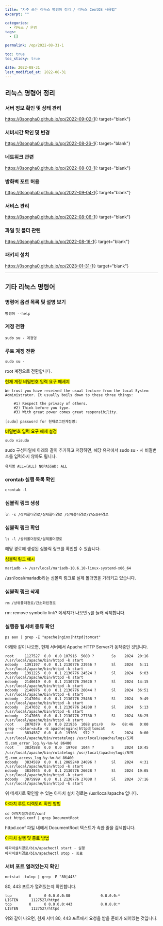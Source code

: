 ```yaml
---
title: "자주 쓰는 리눅스 명령어 정리 / 리눅스 CentOS 사용법"
excerpt: ""

categories:
  - 리눅스 / 운영
tags:
  - []

permalink: /op/2022-08-31-1

toc: true
toc_sticky: true

date: 2022-08-31
last_modified_at: 2022-08-31
---
```


## 리눅스 명령어 정리

### 서버 정보 확인 및 상태 관리
<https://0songha0.github.io/op/2022-09-02-1>{: target="blank"}

### 서버시간 확인 및 변경
<https://0songha0.github.io/op/2022-08-26-1>{: target="blank"}

### 네트워크 관련
<https://0songha0.github.io/op/2022-08-03-1>{: target="blank"}

### 방화벽 포트 허용
<https://0songha0.github.io/op/2022-09-04-1>{: target="blank"}

### 서비스 관리
<https://0songha0.github.io/op/2022-08-06-1>{: target="blank"}

### 파일 및 폴더 관련
<https://0songha0.github.io/op/2022-08-16-1>{: target="blank"}

### 패키지 설치
<https://0songha0.github.io/op/2023-01-31-1>{: target="blank"}

---

## 기타 리눅스 명령어

### 명령어 옵션 목록 및 설명 보기
```
명령어 --help
```

### 계정 전환
```
sudo su - 계정명
```

### 루트 계정 전환
```
sudo su -
```
root 계정으로 전환합니다.

<mark>현재 계정 비밀번호 입력 요구 메세지</mark>
```
We trust you have received the usual lecture from the local System
Administrator. It usually boils down to these three things:

    #1) Respect the privacy of others.
    #2) Think before you type.
    #3) With great power comes great responsibility.

[sudo] password for 현재로그인계정명:
```

<mark>비밀번호 입력 요구 해제 설정</mark>
```
sudo visudo
```
sudo 구성파일에 아래와 같이 추가하고 저장하면, 해당 유저에서 sudo su - 시 비밀번호를 입력하지 않아도 됩니다.
```
유저명 ALL=(ALL) NOPASSWD: ALL
```

### crontab 실행 목록 확인
```
crontab -l
```

### 심볼릭 링크 생성
```
ln -s /상위폴더경로/실제폴더경로 /상위폴더경로/간소화된경로
```

### 심볼릭 링크 확인
```
ls -l /상위폴더경로/실제폴더경로
```
해당 경로에 생성된 심볼릭 링크를 확인할 수 있습니다.  

<mark>심볼릭 링크 예시</mark>  
```
mariadb -> /usr/local/mariadb-10.6.18-linux-systemd-x86_64
```
/usr/local/mariadb라는 심볼릭 링크로 실제 폴더명을 가리키고 있습니다.

### 심볼릭 링크 삭제
```
rm /상위폴더경로/간소화된경로
```
rm: remove symbolic link? 메세지가 나오면 y를 눌러 삭제합니다.

### 실행중 웹서버 종류 확인
```
ps aux | grep -E "apache|nginx|httpd|tomcat"
```
아래와 같이 나오면, 현재 서버에서 Apache HTTP Server가 동작중인 것입니다.
```
root     1127527  0.0  0.0 107916  5080 ?        Ss    2024  20:16 /usr/local/apache/bin/httpd -k start
nobody   1391197  0.0  0.1 2130776 23956 ?       Sl    2024   5:11 /usr/local/apache/bin/httpd -k start
nobody   1391225  0.0  0.1 2130776 24524 ?       Sl    2024   6:03 /usr/local/apache/bin/httpd -k start
nobody   2146619  0.0  0.1 2130776 25620 ?       Sl    2024  14:15 /usr/local/apache/bin/httpd -k start
nobody   2146976  0.0  0.1 2130776 28044 ?       Sl    2024  36:51 /usr/local/apache/bin/httpd -k start
nobody   2147004  0.0  0.1 2130776 25468 ?       Sl    2024   9:49 /usr/local/apache/bin/httpd -k start
nobody   2147032  0.0  0.1 2130776 24208 ?       Sl    2024   5:13 /usr/local/apache/bin/httpd -k start
nobody   2147063  0.0  0.1 2130776 27780 ?       Sl    2024  36:25 /usr/local/apache/bin/httpd -k start
root     2870379  0.0  0.0 221936  1088 pts/0    R+   08:46   0:00 grep --color=auto -E apache|nginx|httpd|tomcat
root     3834587  0.0  0.0  19708   972 ?        S     2024   0:00 /usr/local/apache/bin/rotatelogs /usr/local/apache/logs/도메인.com_error_log.%y-%m-%d 86400
root     3834588  0.0  0.0  19708  1044 ?        S     2024  10:45 /usr/local/apache/bin/rotatelogs /usr/local/apache/logs/도메인.com_access_log.%y-%m-%d 86400
nobody   3834589  0.0  0.1 2065240 24096 ?       Sl    2024   4:31 /usr/local/apache/bin/httpd -k start
nobody   3834945  0.0  0.1 2130776 26628 ?       Sl    2024  19:05 /usr/local/apache/bin/httpd -k start
nobody   3875999  0.0  0.1 2130776 27008 ?       Sl    2024  37:16 /usr/local/apache/bin/httpd -k start
```
위 메세지로 확인할 수 있는 아파치 설치 경로는 /usr/local/apache 입니다.

<mark>아파치 루트 디렉토리 확인 방법</mark>
```
cd 아파치설치경로/conf
cat httpd.conf | grep DocumentRoot
```
httpd.conf 파일 내에서 DocumentRoot 텍스트가 속한 줄을 검색합니다.

<mark>아파치 실행 및 종료 방법</mark>
```
아파치설치경로/bin/apachectl start - 실행
아파치설치경로/bin/apachectl stop - 종료
```

### 서버 포트 열려있는지 확인
```
netstat -tulnp | grep -E "80|443"
```
80, 443 포트가 열려있는지 확인합니다.
```
tcp        0      0 0.0.0.0:80              0.0.0.0:*               LISTEN      1127527/httpd
tcp        0      0 0.0.0.0:443             0.0.0.0:*               LISTEN      1127527/httpd
```
위와 같이 나오면, 현재 서버 80, 443 포트에서 요청을 받을 준비가 되어있는 것입니다.
